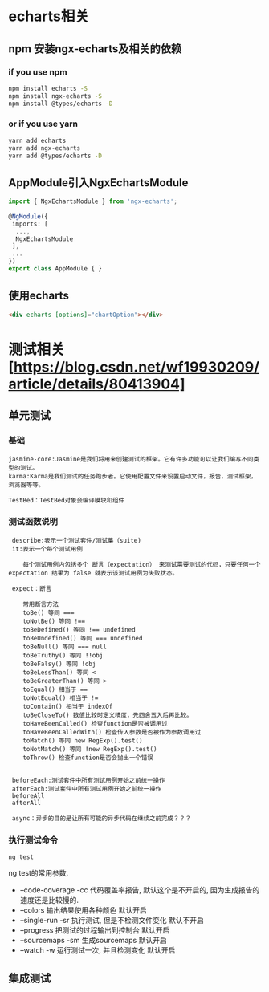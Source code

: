 # echarts相关
## npm 安装ngx-echarts及相关的依赖
### if you use npm
```Bash
npm install echarts -S
npm install ngx-echarts -S
npm install @types/echarts -D
```
### or if you use yarn
```Bash
yarn add echarts
yarn add ngx-echarts
yarn add @types/echarts -D
```
 
## AppModule引入NgxEchartsModule
```ts
import { NgxEchartsModule } from 'ngx-echarts';
  
@NgModule({
 imports: [
  ...,
  NgxEchartsModule
 ],
 ...
})
export class AppModule { }
```

## 使用echarts
```html
<div echarts [options]="chartOption"></div>
```
 
 # 测试相关[https://blog.csdn.net/wf19930209/article/details/80413904]
 ## 单元测试
 ### 基础
    jasmine-core:Jasmine是我们将用来创建测试的框架。它有许多功能可以让我们编写不同类型的测试。
    karma:Karma是我们测试的任务跑步者。它使用配置文件来设置启动文件，报告，测试框架，浏览器等等。

    TestBed：TestBed对象会编译模块和组件
 ### 测试函数说明
     describe:表示一个测试套件/测试集（suite)
     it:表示一个每个测试用例

        每个测试用例内包括多个 断言（expectation） 来测试需要测试的代码，只要任何一个 expectation 结果为 false 就表示该测试用例为失败状态。

     expect：断言
     
        常用断言方法
        toBe() 等同 ===
        toNotBe() 等同 !==
        toBeDefined() 等同 !== undefined
        toBeUndefined() 等同 === undefined
        toBeNull() 等同 === null
        toBeTruthy() 等同 !!obj
        toBeFalsy() 等同 !obj
        toBeLessThan() 等同 <
        toBeGreaterThan() 等同 >
        toEqual() 相当于 ==
        toNotEqual() 相当于 !=
        toContain() 相当于 indexOf
        toBeCloseTo() 数值比较时定义精度，先四舍五入后再比较。
        toHaveBeenCalled() 检查function是否被调用过
        toHaveBeenCalledWith() 检查传入参数是否被作为参数调用过
        toMatch() 等同 new RegExp().test()
        toNotMatch() 等同 !new RegExp().test()
        toThrow() 检查function是否会抛出一个错误


     beforeEach:测试套件中所有测试用例开始之前统一操作
     afterEach:测试套件中所有测试用例开始之前统一操作
     beforeAll 
     afterAll 

     async：异步的目的是让所有可能的异步代码在继续之前完成？？？

### 执行测试命令
```
ng test 
```
ng test的常用参数. 
- –code-coverage -cc 代码覆盖率报告, 默认这个是不开启的, 因为生成报告的速度还是比较慢的. 
- –colors 输出结果使用各种颜色 默认开启 
- –single-run -sr 执行测试, 但是不检测文件变化 默认不开启 
- –progress 把测试的过程输出到控制台 默认开启 
- –sourcemaps -sm 生成sourcemaps 默认开启 
- –watch -w 运行测试一次, 并且检测变化 默认开启

 ## 集成测试
